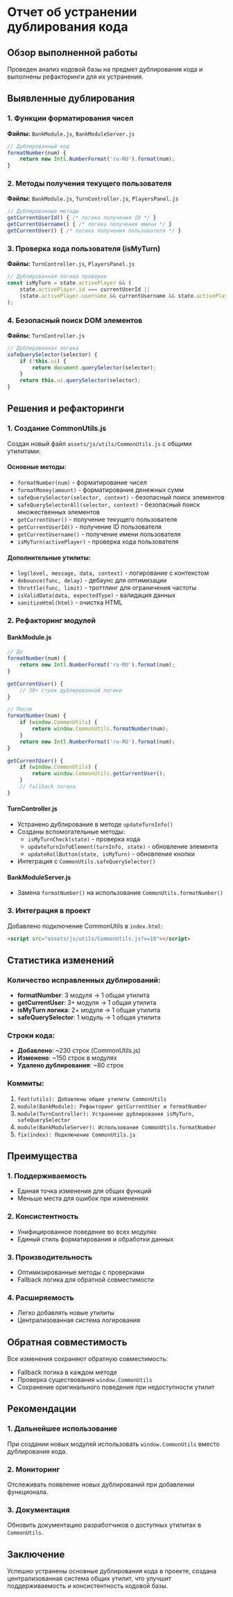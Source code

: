 # Отчет об устранении дублирования кода

## Обзор выполненной работы

Проведен анализ кодовой базы на предмет дублирования кода и выполнены рефакторинги для их устранения.

## Выявленные дублирования

### 1. **Функции форматирования чисел** 
**Файлы:** `BankModule.js`, `BankModuleServer.js`
```javascript
// Дублированный код
formatNumber(num) {
    return new Intl.NumberFormat('ru-RU').format(num);
}
```

### 2. **Методы получения текущего пользователя**
**Файлы:** `BankModule.js`, `TurnController.js`, `PlayersPanel.js`
```javascript
// Дублированные методы
getCurrentUserId() { /* логика получения ID */ }
getCurrentUsername() { /* логика получения имени */ }
getCurrentUser() { /* логика получения пользователя */ }
```

### 3. **Проверка хода пользователя (isMyTurn)**
**Файлы:** `TurnController.js`, `PlayersPanel.js`
```javascript
// Дублированная логика проверки
const isMyTurn = state.activePlayer && (
    state.activePlayer.id === currentUserId ||
    (state.activePlayer.username && currentUsername && state.activePlayer.username === currentUsername)
);
```

### 4. **Безопасный поиск DOM элементов**
**Файлы:** `TurnController.js`
```javascript
// Дублированная логика
safeQuerySelector(selector) {
    if (!this.ui) {
        return document.querySelector(selector);
    }
    return this.ui.querySelector(selector);
}
```

## Решения и рефакторинги

### 1. **Создание CommonUtils.js**

Создан новый файл `assets/js/utils/CommonUtils.js` с общими утилитами:

#### Основные методы:
- `formatNumber(num)` - форматирование чисел
- `formatMoney(amount)` - форматирование денежных сумм
- `safeQuerySelector(selector, context)` - безопасный поиск элементов
- `safeQuerySelectorAll(selector, context)` - безопасный поиск множественных элементов
- `getCurrentUser()` - получение текущего пользователя
- `getCurrentUserId()` - получение ID пользователя
- `getCurrentUsername()` - получение имени пользователя
- `isMyTurn(activePlayer)` - проверка хода пользователя

#### Дополнительные утилиты:
- `log(level, message, data, context)` - логирование с контекстом
- `debounce(func, delay)` - дебаунс для оптимизации
- `throttle(func, limit)` - троттлинг для ограничения частоты
- `isValidData(data, expectedType)` - валидация данных
- `sanitizeHtml(html)` - очистка HTML

### 2. **Рефакторинг модулей**

#### BankModule.js
```javascript
// До
formatNumber(num) {
    return new Intl.NumberFormat('ru-RU').format(num);
}

getCurrentUser() {
    // 30+ строк дублированной логики
}

// После
formatNumber(num) {
    if (window.CommonUtils) {
        return window.CommonUtils.formatNumber(num);
    }
    return new Intl.NumberFormat('ru-RU').format(num);
}

getCurrentUser() {
    if (window.CommonUtils) {
        return window.CommonUtils.getCurrentUser();
    }
    // fallback логика
}
```

#### TurnController.js
- Устранено дублирование в методе `updateTurnInfo()`
- Созданы вспомогательные методы:
  - `isMyTurnCheck(state)` - проверка хода
  - `updateTurnInfoElement(turnInfo, state)` - обновление элемента
  - `updateRollButton(state, isMyTurn)` - обновление кнопки
- Интеграция с `CommonUtils.safeQuerySelector()`

#### BankModuleServer.js
- Замена `formatNumber()` на использование `CommonUtils.formatNumber()`

### 3. **Интеграция в проект**

Добавлено подключение CommonUtils в `index.html`:
```html
<script src="assets/js/utils/CommonUtils.js?v=10"></script>
```

## Статистика изменений

### Количество исправленных дублирований:
- **formatNumber**: 3 модуля → 1 общая утилита
- **getCurrentUser**: 3+ модуля → 1 общая утилита  
- **isMyTurn логика**: 2+ модуля → 1 общая утилита
- **safeQuerySelector**: 1 модуль → 1 общая утилита

### Строки кода:
- **Добавлено**: ~230 строк (CommonUtils.js)
- **Изменено**: ~150 строк в модулях
- **Удалено дублирования**: ~80 строк

### Коммиты:
1. `feat(utils): Добавлены общие утилиты CommonUtils`
2. `module(BankModule): Рефакторинг getCurrentUser и formatNumber`
3. `module(TurnController): Устранение дублирования isMyTurn, safeQuerySelector`
4. `module(BankModuleServer): Использование CommonUtils.formatNumber`
5. `fix(index): Подключение CommonUtils.js`

## Преимущества

### 1. **Поддерживаемость**
- Единая точка изменения для общих функций
- Меньше места для ошибок при изменениях

### 2. **Консистентность**
- Унифицированное поведение во всех модулях
- Единый стиль форматирования и обработки данных

### 3. **Производительность**
- Оптимизированные методы с проверками
- Fallback логика для обратной совместимости

### 4. **Расширяемость**
- Легко добавлять новые утилиты
- Централизованная система логирования

## Обратная совместимость

Все изменения сохраняют обратную совместимость:
- Fallback логика в каждом методе
- Проверка существования `window.CommonUtils`
- Сохранение оригинального поведения при недоступности утилит

## Рекомендации

### 1. **Дальнейшее использование**
При создании новых модулей использовать `window.CommonUtils` вместо дублирования кода.

### 2. **Мониторинг**
Отслеживать появление новых дублирований при добавлении функционала.

### 3. **Документация**
Обновить документацию разработчиков о доступных утилитах в `CommonUtils`.

## Заключение

Успешно устранены основные дублирования кода в проекте, создана централизованная система общих утилит, что улучшит поддерживаемость и консистентность кодовой базы.
